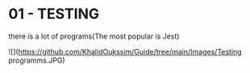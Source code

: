 

# 01 - TESTING

there is a lot of programs(The most popular is Jest)

![](https://github.com/KhalidOukssim/Guide/tree/main/Images/Testing programms.JPG)



